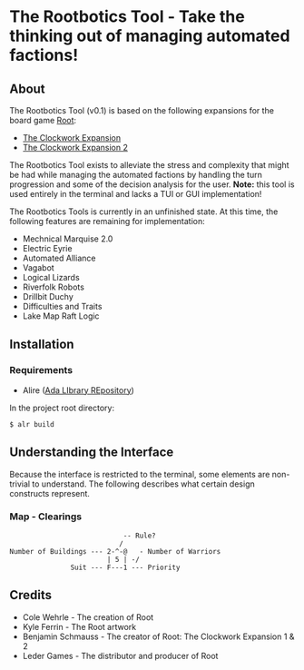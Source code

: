 # The Rootbotics Tool - Take the thinking out of managing automated factions!

## About
The Rootbotics Tool (v0.1) is based on the following expansions for the board game
[Root](https://ledergames.com/products/root-a-game-of-woodland-might-and-right):
- [The Clockwork Expansion](https://ledergames.com/products/root-the-clockwork-expansion)
- [The Clockwork Expansion 2](https://ledergames.com/products/root-the-clockwork-expansion-2?variant=42703095038173)

The Rootbotics Tool exists to alleviate the stress and complexity that might be
had while managing the automated factions by handling the turn progression and
some of the decision analysis for the user. **Note:** this tool is used entirely in
the terminal and lacks a TUI or GUI implementation!

The Rootbotics Tools is currently in an unfinished state. At this time, the following features are
remaining for implementation:
- Mechnical Marquise 2.0
- Electric Eyrie
- Automated Alliance
- Vagabot
- Logical Lizards
- Riverfolk Robots
- Drillbit Duchy
- Difficulties and Traits
- Lake Map Raft Logic

## Installation
### Requirements
- Alire ([Ada LIbrary REpository](https://alire.ada.dev/))

In the project root directory:
```
$ alr build
```
## Understanding the Interface
Because the interface is restricted to the terminal, some elements
are non-trivial to understand. The following describes what certain
design constructs represent.

### Map - Clearings
```
                            -- Rule?
                           /
Number of Buildings --- 2-^-@   - Number of Warriors
                        | 5 | -/
               Suit --- F---1 --- Priority
```

## Credits
- Cole Wehrle - The creation of Root
- Kyle Ferrin - The Root artwork
- Benjamin Schmauss - The creator of Root: The Clockwork Expansion 1 & 2
- Leder Games - The distributor and producer of Root
